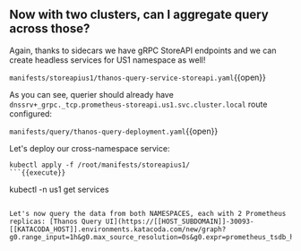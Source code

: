 ## Now with two clusters, can I aggregate query across those?

Again, thanks to sidecars we have gRPC StoreAPI endpoints and we can create headless services for US1 namespace as well! 

`manifests/storeapius1/thanos-query-service-storeapi.yaml`{{open}}

As you can see, querier should already have `dnssrv+_grpc._tcp.prometheus-storeapi.us1.svc.cluster.local` route configured:

`manifests/query/thanos-query-deployment.yaml`{{open}}

Let's deploy our cross-namespace service:

```
kubectl apply -f /root/manifests/storeapius1/
```{{execute}}

```
kubectl -n us1 get services
```{{execute}}

Let's now query the data from both NAMESPACES, each with 2 Prometheus replicas: [Thanos Query UI](https://[[HOST_SUBDOMAIN]]-30093-[[KATACODA_HOST]].environments.katacoda.com/new/graph?g0.range_input=1h&g0.max_source_resolution=0s&g0.expr=prometheus_tsdb_head_series&g0.tab=0)
